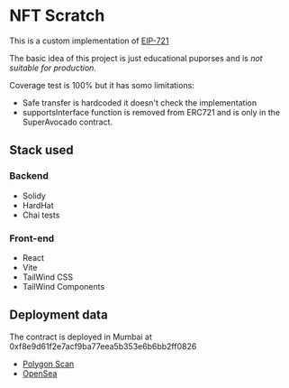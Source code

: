 # NFT Scratch

This is a custom implementation of [EIP-721](https://eips.ethereum.org/EIPS/eip-721)

The basic idea of this project is just educational puporses and is *not suitable for production*.

Coverage test is 100% but it has somo limitations:
- Safe transfer is hardcoded it doesn't check the implementation
- supportsInterface function is removed from ERC721 and is only in the SuperAvocado contract. 

## Stack used
### Backend
- Solidy
- HardHat
- Chai tests

### Front-end
- React
- Vite
- TailWind CSS
- TailWind Components
## Deployment data
The contract is deployed in Mumbai at 0xf8e9d61f2e7acf9ba77eea5b353e6b6bb2ff0826

- [Polygon Scan](https://mumbai.polygonscan.com/address/0xf8e9d61f2e7acf9ba77eea5b353e6b6bb2ff0826)
- [OpenSea](https://testnets.opensea.io/collection/super-avocado)
